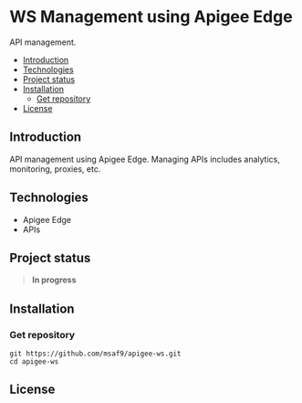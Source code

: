 <h1> WS Management using Apigee Edge </h1>
API management.

- [Introduction](#introduction)
- [Technologies](#technologies)
- [Project status](#project-status)
- [Installation](#installation)
  - [Get repository](#get-repository)
- [License](#license)

## Introduction

API management using Apigee Edge. Managing APIs includes analytics, monitoring, proxies, etc.

## Technologies

- Apigee Edge
- APIs

## Project status

> **In progress**

## Installation

### Get repository

```git
git https://github.com/msaf9/apigee-ws.git
cd apigee-ws
```

## License

